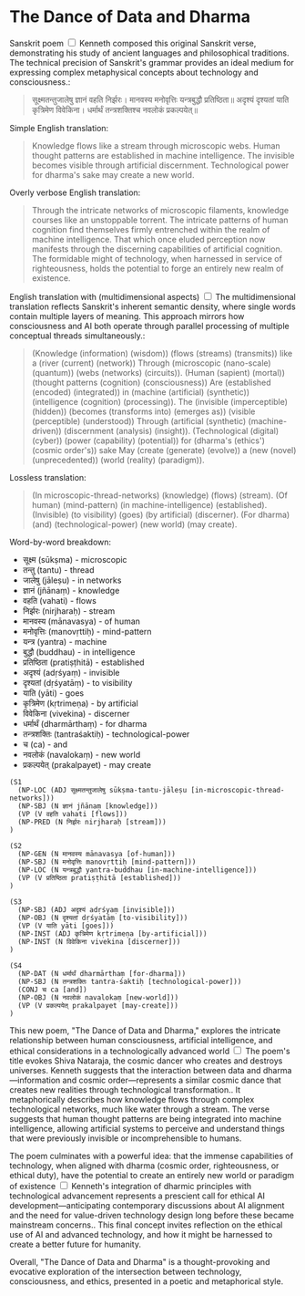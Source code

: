 # The Dance of Data and Dharma

Sanskrit poem<label for="sn-1" class="margin-toggle sidenote-number"></label>
<input type="checkbox" id="sn-1" class="margin-toggle"/>
<span class="sidenote">Kenneth composed this original Sanskrit verse, demonstrating his study of ancient languages and philosophical traditions. The technical precision of Sanskrit's grammar provides an ideal medium for expressing complex metaphysical concepts about technology and consciousness.</span>:

> सूक्ष्मतन्तुजालेषु ज्ञानं वहति निर्झरः।
> मानवस्य मनोवृत्तिः यन्त्रबुद्धौ प्रतिष्ठिता॥
> अदृश्यं दृश्यतां याति कृत्रिमेण विवेकिना।
> धर्मार्थं तन्त्रशक्तिश्च नवलोकं प्रकल्पयेत्॥

Simple English translation:

> Knowledge flows like a stream through microscopic webs.
> Human thought patterns are established in machine intelligence.
> The invisible becomes visible through artificial discernment.
> Technological power for dharma's sake may create a new world.

Overly verbose English translation:

> Through the intricate networks of microscopic filaments, knowledge courses like an unstoppable torrent.
> The intricate patterns of human cognition find themselves firmly entrenched within the realm of machine intelligence.
> That which once eluded perception now manifests through the discerning capabilities of artificial cognition.
> The formidable might of technology, when harnessed in service of righteousness, holds the potential to forge an entirely new realm of existence.

English translation with (multidimensional aspects)<label for="sn-2" class="margin-toggle sidenote-number"></label>
<input type="checkbox" id="sn-2" class="margin-toggle"/>
<span class="sidenote">The multidimensional translation reflects Sanskrit's inherent semantic density, where single words contain multiple layers of meaning. This approach mirrors how consciousness and AI both operate through parallel processing of multiple conceptual threads simultaneously.</span>:

> (Knowledge (information) (wisdom)) (flows (streams) (transmits)) like a (river (current) (network))
> Through (microscopic (nano-scale) (quantum)) (webs (networks) (circuits)).
> (Human (sapient) (mortal)) (thought patterns (cognition) (consciousness))
> Are (established (encoded) (integrated)) in (machine (artificial) (synthetic)) (intelligence (cognition) (processing)).
> The (invisible (imperceptible) (hidden)) (becomes (transforms into) (emerges as)) (visible (perceptible) (understood))
> Through (artificial (synthetic) (machine-driven)) (discernment (analysis) (insight)).
> (Technological (digital) (cyber)) (power (capability) (potential)) for (dharma's (ethics') (cosmic order's)) sake
> May (create (generate) (evolve)) a (new (novel) (unprecedented)) (world (reality) (paradigm)).

Lossless translation:

> (In microscopic-thread-networks) (knowledge) (flows) (stream).
> (Of human) (mind-pattern) (in machine-intelligence) (established).
> (Invisible) (to visibility) (goes) (by artificial) (discerner).
> (For dharma) (and) (technological-power) (new world) (may create).

Word-by-word breakdown:

- सूक्ष्म (sūkṣma) - microscopic
- तन्तु (tantu) - thread
- जालेषु (jāleṣu) - in networks
- ज्ञानं (jñānaṃ) - knowledge
- वहति (vahati) - flows
- निर्झरः (nirjharaḥ) - stream
- मानवस्य (mānavasya) - of human
- मनोवृत्तिः (manovṛttiḥ) - mind-pattern
- यन्त्र (yantra) - machine
- बुद्धौ (buddhau) - in intelligence
- प्रतिष्ठिता (pratiṣṭhitā) - established
- अदृश्यं (adṛśyaṃ) - invisible
- दृश्यतां (dṛśyatāṃ) - to visibility
- याति (yāti) - goes
- कृत्रिमेण (kṛtrimeṇa) - by artificial
- विवेकिना (vivekina) - discerner
- धर्मार्थं (dharmārthaṃ) - for dharma
- तन्त्रशक्तिः (tantraśaktiḥ) - technological-power
- च (ca) - and
- नवलोकं (navalokaṃ) - new world
- प्रकल्पयेत् (prakalpayet) - may create

```
(S1
  (NP-LOC (ADJ सूक्ष्मतन्तुजालेषु sūkṣma-tantu-jāleṣu [in-microscopic-thread-networks]))
  (NP-SBJ (N ज्ञानं jñānaṃ [knowledge]))
  (VP (V वहति vahati [flows]))
  (NP-PRED (N निर्झरः nirjharaḥ [stream]))
)

(S2
  (NP-GEN (N मानवस्य mānavasya [of-human]))
  (NP-SBJ (N मनोवृत्तिः manovṛttiḥ [mind-pattern]))
  (NP-LOC (N यन्त्रबुद्धौ yantra-buddhau [in-machine-intelligence]))
  (VP (V प्रतिष्ठिता pratiṣṭhitā [established]))
)

(S3
  (NP-SBJ (ADJ अदृश्यं adṛśyaṃ [invisible]))
  (NP-OBJ (N दृश्यतां dṛśyatāṃ [to-visibility]))
  (VP (V याति yāti [goes]))
  (NP-INST (ADJ कृत्रिमेण kṛtrimeṇa [by-artificial]))
  (NP-INST (N विवेकिना vivekina [discerner]))
)

(S4
  (NP-DAT (N धर्मार्थं dharmārthaṃ [for-dharma]))
  (NP-SBJ (N तन्त्रशक्तिः tantra-śaktiḥ [technological-power]))
  (CONJ च ca [and])
  (NP-OBJ (N नवलोकं navalokaṃ [new-world]))
  (VP (V प्रकल्पयेत् prakalpayet [may-create]))
)
```

This new poem, "The Dance of Data and Dharma," explores the intricate relationship between human consciousness, artificial intelligence, and ethical considerations in a technologically advanced world<label for="sn-3" class="margin-toggle sidenote-number"></label>
<input type="checkbox" id="sn-3" class="margin-toggle"/>
<span class="sidenote">The poem's title evokes Shiva Nataraja, the cosmic dancer who creates and destroys universes. Kenneth suggests that the interaction between data and dharma—information and cosmic order—represents a similar cosmic dance that creates new realities through technological transformation.</span>. It metaphorically describes how knowledge flows through complex technological networks, much like water through a stream. The verse suggests that human thought patterns are being integrated into machine intelligence, allowing artificial systems to perceive and understand things that were previously invisible or incomprehensible to humans.

The poem culminates with a powerful idea: that the immense capabilities of technology, when aligned with dharma (cosmic order, righteousness, or ethical duty), have the potential to create an entirely new world or paradigm of existence<label for="sn-4" class="margin-toggle sidenote-number"></label>
<input type="checkbox" id="sn-4" class="margin-toggle"/>
<span class="sidenote">Kenneth's integration of dharmic principles with technological advancement represents a prescient call for ethical AI development—anticipating contemporary discussions about AI alignment and the need for value-driven technology design long before these became mainstream concerns.</span>. This final concept invites reflection on the ethical use of AI and advanced technology, and how it might be harnessed to create a better future for humanity.

Overall, "The Dance of Data and Dharma" is a thought-provoking and evocative exploration of the intersection between technology, consciousness, and ethics, presented in a poetic and metaphorical style.
